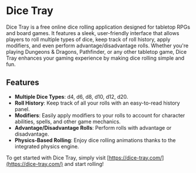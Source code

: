 # Dice Tray

Dice Tray is a free online dice rolling application designed for tabletop RPGs and board games. It features a sleek, user-friendly interface that allows players to roll multiple types of dice, keep track of roll history, apply modifiers, and even perform advantage/disadvantage rolls. Whether you're playing Dungeons & Dragons, Pathfinder, or any other tabletop game, Dice Tray enhances your gaming experience by making dice rolling simple and fun.

## Features

- **Multiple Dice Types**: d4, d6, d8, d10, d12, d20.
- **Roll History**: Keep track of all your rolls with an easy-to-read history panel.
- **Modifiers**: Easily apply modifiers to your rolls to account for character abilities, spells, and other game mechanics.
- **Advantage/Disadvantage Rolls**: Perform rolls with advantage or disadvantage.
- **Physics-Based Rolling**: Enjoy dice rolling animations thanks to the integrated physics engine.

To get started with Dice Tray, simply visit [https://dice-tray.com/](https://dice-tray.com/) and start rolling!
